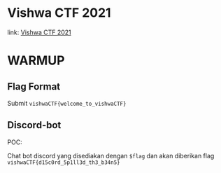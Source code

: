 # Vishwa CTF 2021
link: <a href="https://2021.vishwactf.com/challenges">Vishwa CTF 2021</a>

# WARMUP
## Flag Format
Submit `vishwaCTF{welcome_to_vishwaCTF}`

## Discord-bot
POC:

Chat bot discord yang disediakan dengan `$flag` dan akan diberikan flag `vishwaCTF{d15c0rd_5p1ll3d_th3_b34n5}`
